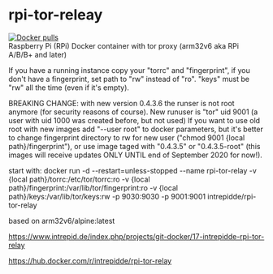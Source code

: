 # rpi-tor-releay
<a href="https://hub.docker.com/r/intrepidde/rpi-tor-relay"><img src="https://img.shields.io/docker/pulls/intrepidde/rpi-tor-relay.svg?style=plastic&logo=appveyor" alt="Docker pulls"/></a><br>
Raspberry Pi (RPi) Docker container with tor proxy
(arm32v6 aka RPi A/B/B+ and later)

If you have a running instance copy your "torrc" and "fingerprint", if you don't have a fingerprint, set path to "rw" instead of "ro". "keys" must be "rw" all the time (even if it's empty).


BREAKING CHANGE: with new version 0.4.3.6 the runser is not root anymore (for security reasons of course). New runuser is "tor" uid 9001 (a user with uid 1000 was created before, but not used) If you want to use old root with new images add "--user root" to docker parameters, but it's better to change fingerprint directory to rw for new user ("chmod 9001 {local path}/fingerprint"), or use image taged with "0.4.3.5" or "0.4.3.5-root" (this images will receive updates ONLY UNTIL end of September 2020 for now!).


start with:
docker run -d --restart=unless-stopped --name rpi-tor-relay -v {local path}/torrc:/etc/tor/torrc:ro -v {local path}/fingerprint:/var/lib/tor/fingerprint:ro -v {local path}/keys:/var/lib/tor/keys:rw -p 9030:9030 -p 9001:9001 intrepidde/rpi-tor-relay

based on arm32v6/alpine:latest

https://www.intrepid.de/index.php/projects/git-docker/17-intrepidde-rpi-tor-relay

https://hub.docker.com/r/intrepidde/rpi-tor-relay

